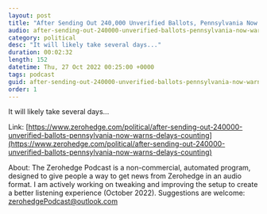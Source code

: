 ```yaml
---
layout: post
title: "After Sending Out 240,000 Unverified Ballots, Pennsylvania Now Warns Of 'Delays' Counting Midterm Votes"
audio: after-sending-out-240000-unverified-ballots-pennsylvania-now-warns-delays-counting-0
category: political
desc: "It will likely take several days..."
duration: 00:02:32
length: 152
datetime: Thu, 27 Oct 2022 00:25:00 +0000
tags: podcast
guid: after-sending-out-240000-unverified-ballots-pennsylvania-now-warns-delays-counting-0
order: 1
---
```

It will likely take several days...

Link: [https://www.zerohedge.com/political/after-sending-out-240000-unverified-ballots-pennsylvania-now-warns-delays-counting](https://www.zerohedge.com/political/after-sending-out-240000-unverified-ballots-pennsylvania-now-warns-delays-counting)

About: The Zerohedge Podcast is a non-commercial, automated program, designed to give people a way to get news from Zerohedge in an audio format.  I am actively working on tweaking and improving the setup to create a better listening experience (October 2022).  Suggestions are welcome: [zerohedgePodcast@outlook.com](mailto:zerohedgePodcast@outlook.com)
